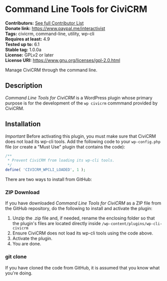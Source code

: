 # Command Line Tools for CiviCRM

**Contributors:** [See full Contributor List](https://github.com/christianwach/cli-tools-for-civicrm)<br/>
**Donate link:** https://www.paypal.me/interactivist<br/>
**Tags:** civicrm, command-line, utility, wp-cli<br/>
**Requires at least:** 4.9<br/>
**Tested up to:** 6.1<br/>
**Stable tag:** 1.0.0a<br/>
**License:** GPLv2 or later<br/>
**License URI:** https://www.gnu.org/licenses/gpl-2.0.html

Manage CiviCRM through the command line.

## Description

*Command Line Tools for CiviCRM* is a WordPress plugin whose primary purpose is for the development of the `wp civicrm` commmand provided by CiviCRM.

## Installation

*Important* Before activating this plugin, you must make sure that CiviCRM does not load its wp-cli tools. Add the following code to your `wp-config.php` file (or create a "Must Use" plugin that contains the code):

```php
/**
 * Prevent CiviCRM from loading its wp-cli tools.
 */
define( 'CIVICRM_WPCLI_LOADED', 1 );
```

There are two ways to install from GitHub:

### ZIP Download

If you have downloaded *Command Line Tools for CiviCRM* as a ZIP file from the GitHub repository, do the following to install and activate the plugin:

1. Unzip the .zip file and, if needed, rename the enclosing folder so that the plugin's files are located directly inside `/wp-content/plugins/wp-cli-civicrm`
2. Ensure CiviCRM does not load its wp-cli tools using the code above.
3. Activate the plugin.
4. You are done.

### git clone

If you have cloned the code from GitHub, it is assumed that you know what you're doing.
